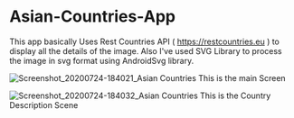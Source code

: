 # Asian-Countries-App
This app basically Uses Rest Countries API ( https://restcountries.eu ) to display all the details of the image. Also I've used SVG Library to process the image in svg format using AndroidSvg library.  

![Screenshot_20200724-184021_Asian Countries](https://user-images.githubusercontent.com/37044020/88394724-88836380-cddd-11ea-9151-df8091c7308f.jpg)
This is the main Screen


![Screenshot_20200724-184032_Asian Countries](https://user-images.githubusercontent.com/37044020/88394729-8b7e5400-cddd-11ea-869b-965a2728ec16.jpg)
This is the Country Description Scene
